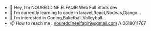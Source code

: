 - 👋 Hey, I’m NOUREDDINE ELFAQIR Web Full Stack dev
- 🌱 I’m currently learning to code in laravel,React,NodeJs,Django...
- 👀 I’m interested in Coding,Baketball,Volleyball...
- 📫 How to reach me : noureddineelfaqir9@gmail.com // 0618011767

<!---
N0UREDDINE/N0UREDDINE is a ✨ special ✨ repository because its `README.md` (this file) appears on your GitHub profile.
You can click the Preview link to take a look at your changes.
--->
